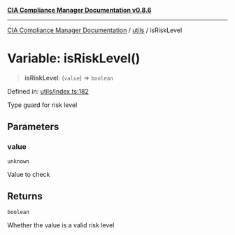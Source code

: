 [**CIA Compliance Manager Documentation v0.8.6**](../../README.md)

***

[CIA Compliance Manager Documentation](../../modules.md) / [utils](../README.md) / isRiskLevel

# Variable: isRiskLevel()

> **isRiskLevel**: (`value`) => `boolean`

Defined in: [utils/index.ts:182](https://github.com/Hack23/cia-compliance-manager/blob/050a250237d6f621490781dbdf95155919f35aed/src/utils/index.ts#L182)

Type guard for risk level

## Parameters

### value

`unknown`

Value to check

## Returns

`boolean`

Whether the value is a valid risk level
